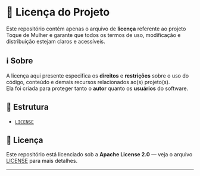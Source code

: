 # 📜 Licença do Projeto

Este repositório contém apenas o arquivo de **licença** referente ao projeto Toque de Mulher e garante que todos os termos de uso, modificação e distribuição estejam claros e acessíveis.

## ℹ️ Sobre

A licença aqui presente especifica os **direitos** e **restrições** sobre o uso do código, conteúdo e demais recursos relacionados ao(s) projeto(s).  
Ela foi criada para proteger tanto o **autor** quanto os **usuários** do software.

## 📌 Estrutura

- [`LICENSE`](https://github.com/ToqueDeMulher/site-frontend/blob/0f6cda5d6a39c3df1339a10f99b57df8e9e755ac/LICENSE)

## 🔑 Licença

Este repositório está licenciado sob a **Apache License 2.0** — veja o arquivo [LICENSE](LICENSE) para mais detalhes.

---

